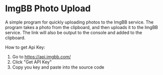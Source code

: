 # ImgBB Photo Upload
A simple program for quickly uploading photos to the ImgBB service.
The program takes a photo from the clipboard, and then uploads it to the ImgBB service. 
The link will also be output to the console and added to the clipboard.

How to get Api Key:
1) Go to https://api.imgbb.com/
2) Click "Get API Key"
3) Copy you key and paste into the source code
